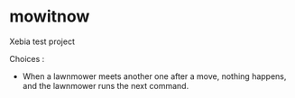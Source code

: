 # mowitnow
Xebia test project

Choices :

- When a lawnmower meets another one after a move, nothing happens, and the lawnmower runs the next command.

